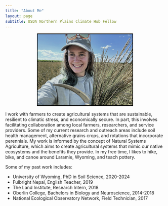 ```yaml
---
title: "About Me"
layout: page
subtitle: USDA Northern Plains Climate Hub Fellow
---
```


<div style="text-align: center;">
<img src="/images/profile2.jpg" width="300" style="border: 2px solid black;"/>
</div>

I work with farmers to create agricultural systems that are sustainable, resilient to climatic stress, and economically secure. In part, this involves facilitating collaboration among local farmers, researchers, and service providers. Some of my current research and outreach areas include soil health management, alternative grains crops, and rotations that incorporate perennials. My work is informed by the concept of Natural Systems Agriculture, which aims to create agricultural systems that mimic our native ecosystems and the benefits they provide. In my free time, I likes to hike, bike, and canoe around Laramie, Wyoming, and teach pottery.  


Some of my past work includes:  

* University of Wyoming, PhD in Soil Science, 2020-2024  
* Fulbright Nepal, English Teacher, 2019  
* The Land Institute, Research Intern, 2018  
* Oberlin College, Bachelors in Biology and Neuroscience, 2014-2018  
* National Ecological Observatory Network, Field Technician, 2017  